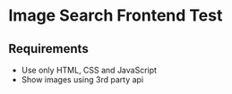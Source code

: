 # Image Search Frontend Test

## Requirements
- Use only HTML, CSS and JavaScript
- Show images using 3rd party api
